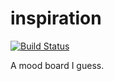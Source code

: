 # inspiration

[![Build Status](https://travis-ci.org/icco/inspiration.svg?branch=main)](https://travis-ci.org/icco/inspiration)

A mood board I guess.
